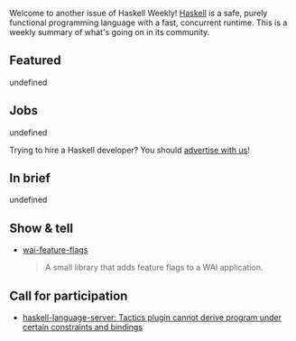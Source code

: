 Welcome to another issue of Haskell Weekly!
[Haskell](https://www.haskell.org) is a safe, purely functional programming language with a fast, concurrent runtime.
This is a weekly summary of what's going on in its community.

## Featured

undefined

## Jobs

undefined

Trying to hire a Haskell developer?
You should [advertise with us](https://haskellweekly.news/advertising.html)!

## In brief

undefined

## Show & tell

- [wai-feature-flags](https://hackage.haskell.org/package/wai-feature-flags)
  > A small library that adds feature flags to a WAI application.

## Call for participation

-   [haskell-language-server: Tactics plugin cannot derive program under certain constraints and bindings](https://github.com/haskell/haskell-language-server/issues/563)
